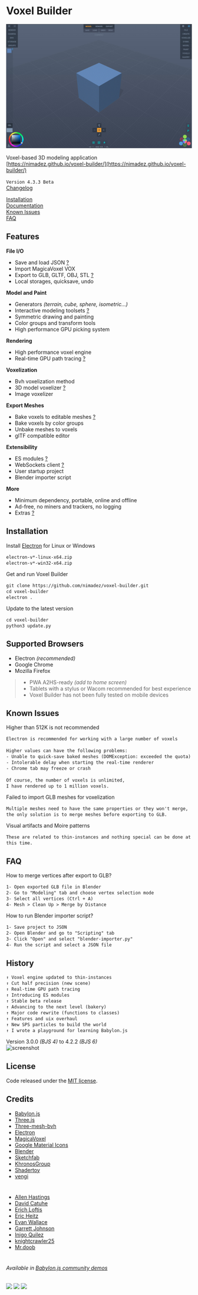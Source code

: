 # Voxel Builder

![screenshot](media/screenshot.jpg?raw=true "Screenshot")

Voxel-based 3D modeling application<br>
[https://nimadez.github.io/voxel-builder/](https://nimadez.github.io/voxel-builder/)

```Version 4.3.3 Beta```<br>
[Changelog](https://github.com/nimadez/voxel-builder/blob/main/CHANGELOG.md)

[Installation](https://github.com/nimadez/voxel-builder#installation)<br>
[Documentation](https://github.com/nimadez/voxel-builder/wiki)<br>
[Known Issues](https://github.com/nimadez/voxel-builder#known-issues)<br>
[FAQ](https://github.com/nimadez/voxel-builder#faq)

## Features

**File I/O**
- Save and load JSON [?](https://github.com/nimadez/voxel-builder/wiki/File-Format)
- Import MagicaVoxel VOX
- Export to GLB, GLTF, OBJ, STL [?](https://github.com/nimadez/voxel-builder/wiki/project)
- Local storages, quicksave, undo

**Model and Paint**
- Generators *(terrain, cube, sphere, isometric...)*
- Interactive modeling toolsets [?](https://github.com/nimadez/voxel-builder/wiki/model)
- Symmetric drawing and painting
- Color groups and transform tools
- High performance GPU picking system

**Rendering**
- High performance voxel engine
- Real-time GPU path tracing [?](https://github.com/nimadez/voxel-builder/wiki/render)

**Voxelization**
- Bvh voxelization method
- 3D model voxelizer [?](https://github.com/nimadez/voxel-builder/wiki/Voxelization)
- Image voxelizer

**Export Meshes**
- Bake voxels to editable meshes [?](https://github.com/nimadez/voxel-builder/wiki/export)
- Bake voxels by color groups
- Unbake meshes to voxels
- glTF compatible editor

**Extensibility**
- ES modules [?](https://github.com/nimadez/voxel-builder/wiki/Modules)
- WebSockets client [?](https://github.com/nimadez/voxel-builder/wiki/WebSocket-Client)
- User startup project
- Blender importer script

**More**
- Minimum dependency, portable, online and offline
- Ad-free, no miners and trackers, no logging
- Extras [?](https://github.com/nimadez/voxel-builder/wiki/Extras)

## Installation
Install [Electron](https://github.com/electron/electron/releases) for Linux or Windows
```
electron-v*-linux-x64.zip
electron-v*-win32-x64.zip
```
Get and run Voxel Builder
```
git clone https://github.com/nimadez/voxel-builder.git
cd voxel-builder
electron .
```
Update to the latest version
```
cd voxel-builder
python3 update.py
```

## Supported Browsers
- Electron *(recommended)*
- Google Chrome
- Mozilla Firefox
> - PWA A2HS-ready *(add to home screen)*
> - Tablets with a stylus or Wacom recommended for best experience
> - Voxel Builder has not been fully tested on mobile devices

## Known Issues
Higher than 512K is not recommended
```
Electron is recommended for working with a large number of voxels

Higher values can have the following problems:
- Unable to quick-save baked meshes (DOMException: exceeded the quota)
- Intolerable delay when starting the real-time renderer
- Chrome tab may freeze or crash

Of course, the number of voxels is unlimited,
I have rendered up to 1 million voxels.
```
Failed to import GLB meshes for voxelization
```
Multiple meshes need to have the same properties or they won't merge,
the only solution is to merge meshes before exporting to GLB.
```
Visual artifacts and Moire patterns
```
These are related to thin-instances and nothing special can be done at this time.
```

## FAQ
How to merge vertices after export to GLB?
```
1- Open exported GLB file in Blender
2- Go to "Modeling" tab and choose vertex selection mode
3- Select all vertices (Ctrl + A)
4- Mesh > Clean Up > Merge by Distance
```
How to run Blender importer script?
```
1- Save project to JSON
2- Open Blender and go to "Scripting" tab
3- Click "Open" and select "blender-importer.py"
4- Run the script and select a JSON file
```

## History
```
↑ Voxel engine updated to thin-instances
↑ Cut half precision (new scene)
↑ Real-time GPU path tracing
↑ Introducing ES modules
↑ Stable beta release
↑ Advancing to the next level (bakery)
↑ Major code rewrite (functions to classes)
↑ Features and uix overhaul
↑ New SPS particles to build the world
↑ I wrote a playground for learning Babylon.js
```

Version 3.0.0 *(BJS 4)* to 4.2.2 *(BJS 6)*<br>
![screenshot](media/devshots.jpg?raw=true "Screenshot")

## License
Code released under the [MIT license](https://github.com/nimadez/voxel-builder/blob/main/LICENSE).

## Credits
- [Babylon.js](https://www.babylonjs.com/)
- [Three.js](https://threejs.org/)
- [Three-mesh-bvh](https://github.com/gkjohnson/three-mesh-bvh)
- [Electron](https://www.electronjs.org/)
- [MagicaVoxel](https://ephtracy.github.io/)
- [Google Material Icons](https://github.com/google/material-design-icons)
- [Blender](https://blender.org/)
- [Sketchfab](https://sketchfab.com/)
- [KhronosGroup](https://github.com/KhronosGroup/)
- [Shadertoy](https://www.shadertoy.com/)
- [vengi](https://mgerhardy.github.io/vengi/)
#
- [Allen Hastings](https://www.linkedin.com/in/allenhastings)
- [David Catuhe](https://twitter.com/deltakosh)
- [Erich Loftis](https://github.com/erichlof)
- [Eric Heitz](https://eheitzresearch.wordpress.com/772-2/)
- [Evan Wallace](https://github.com/evanw)
- [Garrett Johnson](https://github.com/gkjohnson)
- [Inigo Quilez](https://www.iquilezles.org/)
- [knightcrawler25](https://github.com/knightcrawler25)
- [Mr.doob](https://mrdoob.com/)
#

###### Available in [Babylon.js community demos](https://www.babylonjs.com/community/)

<a href="https://www.babylonjs.com/"><img width="200" src="https://raw.githubusercontent.com/BabylonJS/Brand-Toolkit/master/babylonjs_identity/fullColor/babylonjs_identity_color.svg"></img></a>
<a href="https://threejs.org/"><img width="80" src="https://upload.wikimedia.org/wikipedia/commons/3/3f/Three.js_Icon.svg"></img></a>
<a href="https://github.com/KhronosGroup/"><img width="120" src="https://raw.githubusercontent.com/KhronosGroup/glTF-Sample-Models/master/2.0/glTF_RGB_June16.svg"></img></a>
